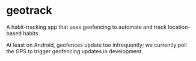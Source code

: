 # geotrack

A habit-tracking app that uses geofencing to automate and track location-based habits

At least on Android, geofences update too infrequently; we currently poll the GPS to trigger geofencing updates in development.
